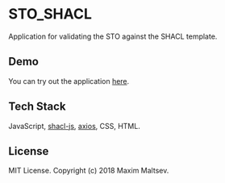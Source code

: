 # STO_SHACL
Application for validating the STO against the SHACL template.

## Demo
You can try out the application [here]().

## Tech Stack
JavaScript, [shacl-js](https://github.com/TopQuadrant/shacl-js), [axios](https://github.com/axios/axios), CSS, HTML.

## License
MIT License. Copyright (c) 2018 Maxim Maltsev.